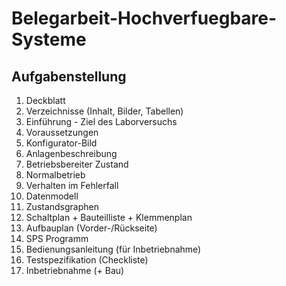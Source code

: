 # Belegarbeit-Hochverfuegbare-Systeme

## Aufgabenstellung

1. Deckblatt
2. Verzeichnisse (Inhalt, Bilder, Tabellen)
3. Einführung - Ziel des Laborversuchs
4. Voraussetzungen
5. Konfigurator-Bild
6. Anlagenbeschreibung
7. Betriebsbereiter Zustand
8. Normalbetrieb
9. Verhalten im Fehlerfall
10. Datenmodell
11. Zustandsgraphen
12. Schaltplan + Bauteilliste + Klemmenplan
13. Aufbauplan (Vorder-/Rückseite)
14. SPS Programm
15. Bedienungsanleitung (für Inbetriebnahme)
16. Testspezifikation (Checkliste)
17. Inbetriebnahme (+ Bau)
